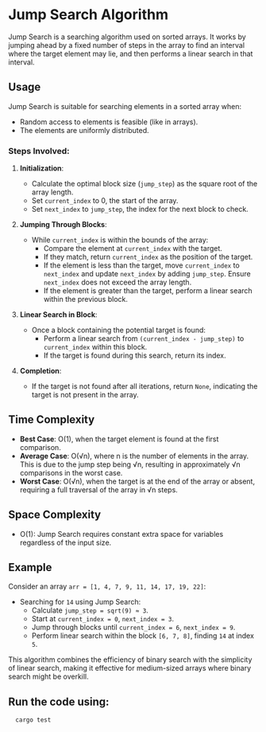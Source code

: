 # Jump Search Algorithm

Jump Search is a searching algorithm used on sorted arrays. It works by jumping ahead by a fixed number of steps in the array to find an interval where the target element may lie, and then performs a linear search in that interval.

## Usage

Jump Search is suitable for searching elements in a sorted array when:
- Random access to elements is feasible (like in arrays).
- The elements are uniformly distributed.

### Steps Involved:
1. **Initialization**:
   - Calculate the optimal block size (`jump_step`) as the square root of the array length.
   - Set `current_index` to 0, the start of the array.
   - Set `next_index` to `jump_step`, the index for the next block to check.

2. **Jumping Through Blocks**:
   - While `current_index` is within the bounds of the array:
     - Compare the element at `current_index` with the target.
     - If they match, return `current_index` as the position of the target.
     - If the element is less than the target, move `current_index` to `next_index` and update `next_index` by adding `jump_step`. Ensure `next_index` does not exceed the array length.
     - If the element is greater than the target, perform a linear search within the previous block.

3. **Linear Search in Block**:
   - Once a block containing the potential target is found:
     - Perform a linear search from `(current_index - jump_step)` to `current_index` within this block.
     - If the target is found during this search, return its index.

4. **Completion**:
   - If the target is not found after all iterations, return `None`, indicating the target is not present in the array.

## Time Complexity

- **Best Case**: O(1), when the target element is found at the first comparison.
- **Average Case**: O(√n), where n is the number of elements in the array. This is due to the jump step being √n, resulting in approximately √n comparisons in the worst case.
- **Worst Case**: O(√n), when the target is at the end of the array or absent, requiring a full traversal of the array in √n steps.

## Space Complexity

- O(1): Jump Search requires constant extra space for variables regardless of the input size.

## Example

Consider an array `arr = [1, 4, 7, 9, 11, 14, 17, 19, 22]`:
- Searching for `14` using Jump Search:
  - Calculate `jump_step = sqrt(9) ≈ 3`.
  - Start at `current_index = 0`, `next_index = 3`.
  - Jump through blocks until `current_index = 6`, `next_index = 9`.
  - Perform linear search within the block `[6, 7, 8]`, finding `14` at index `5`.

This algorithm combines the efficiency of binary search with the simplicity of linear search, making it effective for medium-sized arrays where binary search might be overkill.

## Run the code using:
```
  cargo test
```
